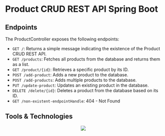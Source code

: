 # Product CRUD REST API Spring Boot

## Endpoints
The ProductController exposes the following endpoints:

- `GET /`: Returns a simple message indicating the existence of the Product CRUD REST API.
- `GET /products`: Fetches all products from the database and returns them as a list.
- `GET /product/{id}`: Retrieves a specific product by its ID.
- `POST /add-product`: Adds a new product to the database.
- `POST /add-products`: Adds multiple products to the database.
- `PUT /update-product`: Updates an existing product in the database.
- `DELETE /delete/{id}`: Deletes a product from the database based on its ID.
- `GET /non-existent-endpointHandle`: 404 - Not Found

## Tools & Technologies

<p align="center">
  <a href="https://skillicons.dev">
    <img src="https://skillicons.dev/icons?i=idea,java,spring,maven,mysql,postman" />
  </a>
</p>
